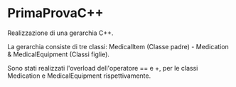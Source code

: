 # PrimaProvaC++
Realizzazione di una gerarchia C++.

La gerarchia consiste di tre classi: MedicalItem (Classe padre) - Medication & MedicalEquipment (Classi figlie).

Sono stati realizzati l'overload dell'operatore == e +, per le classi Medication e MedicalEquipment rispettivamente.
